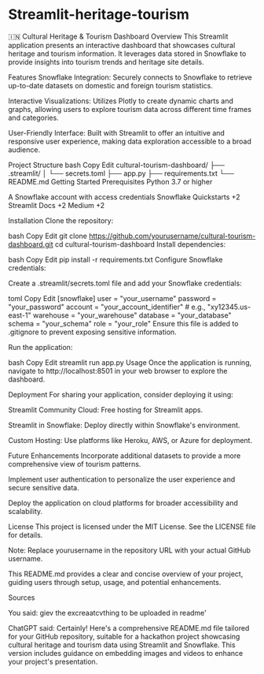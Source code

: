 # Streamlit-heritage-tourism
🇮🇳 Cultural Heritage & Tourism Dashboard
Overview
This Streamlit application presents an interactive dashboard that showcases cultural heritage and tourism information. It leverages data stored in Snowflake to provide insights into tourism trends and heritage site details.

Features
Snowflake Integration: Securely connects to Snowflake to retrieve up-to-date datasets on domestic and foreign tourism statistics.

Interactive Visualizations: Utilizes Plotly to create dynamic charts and graphs, allowing users to explore tourism data across different time frames and categories.

User-Friendly Interface: Built with Streamlit to offer an intuitive and responsive user experience, making data exploration accessible to a broad audience.

Project Structure
bash
Copy
Edit
cultural-tourism-dashboard/
├── .streamlit/
│   └── secrets.toml
├── app.py
├── requirements.txt
└── README.md
Getting Started
Prerequisites
Python 3.7 or higher

A Snowflake account with access credentials
Snowflake Quickstarts
+2
Streamlit Docs
+2
Medium
+2

Installation
Clone the repository:

bash
Copy
Edit
git clone https://github.com/yourusername/cultural-tourism-dashboard.git
cd cultural-tourism-dashboard
Install dependencies:

bash
Copy
Edit
pip install -r requirements.txt
Configure Snowflake credentials:

Create a .streamlit/secrets.toml file and add your Snowflake credentials:

toml
Copy
Edit
[snowflake]
user = "your_username"
password = "your_password"
account = "your_account_identifier"  # e.g., "xy12345.us-east-1"
warehouse = "your_warehouse"
database = "your_database"
schema = "your_schema"
role = "your_role"
Ensure this file is added to .gitignore to prevent exposing sensitive information.

Run the application:

bash
Copy
Edit
streamlit run app.py
Usage
Once the application is running, navigate to http://localhost:8501 in your web browser to explore the dashboard.

Deployment
For sharing your application, consider deploying it using:

Streamlit Community Cloud: Free hosting for Streamlit apps.

Streamlit in Snowflake: Deploy directly within Snowflake's environment.

Custom Hosting: Use platforms like Heroku, AWS, or Azure for deployment.

Future Enhancements
Incorporate additional datasets to provide a more comprehensive view of tourism patterns.

Implement user authentication to personalize the user experience and secure sensitive data.

Deploy the application on cloud platforms for broader accessibility and scalability.

License
This project is licensed under the MIT License. See the LICENSE file for details.

Note: Replace yourusername in the repository URL with your actual GitHub username.

This README.md provides a clear and concise overview of your project, guiding users through setup, usage, and potential enhancements.



Sources






You said:
giev the excreaatcvthing to be uploaded in readme'


ChatGPT said:
Certainly! Here's a comprehensive README.md file tailored for your GitHub repository, suitable for a hackathon project showcasing cultural heritage and tourism data using Streamlit and Snowflake. This version includes guidance on embedding images and videos to enhance your project's presentation.
